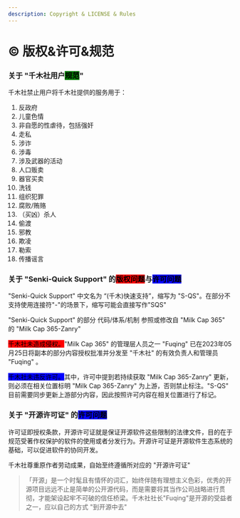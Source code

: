 ```yaml
---
description: Copyright & LICENSE & Rules
---
```


# © 版权&许可&规范

### 关于 "千木社用户<mark style="background-color:green;">规范</mark>"

千木社禁止用户将千木社提供的服务用于：

1. 反政府
2. 儿童色情
3. 非自愿的性虐待，包括强奸
4. 走私
5. 涉诈
6. 涉毒
7. 涉及武器的活动
8. 人口贩卖
9. 器官买卖
10. 洗钱
11. 组织犯罪
12. 腐败/贿赂
13. （买凶）杀人
14. 偷渡
15. 邪教
16. 欺凌
17. 勒索
18. 传播谣言

### 关于 "Senki-Quick Support" 的<mark style="background-color:red;">版权问题</mark>与<mark style="background-color:blue;">许可问题</mark>

"Senki-Quick Support" 中文名为 “(千木)快速支持”，缩写为 "S-QS"。在部分不支持使用连接符"-"的场景下，缩写可能会直接写作"SQS"

"Senki-Quick Support" 的部分 代码/体系/机制 参照或修改自 "Milk Cap 365" 的 "Milk Cap 365-Zanry"

<mark style="background-color:red;">千木社未造成侵权。</mark>"Milk Cap 365" 的管理层人员之一 "Fuqing" 已在2023年05月25日将副本的部分内容授权批准并分发至 "千木社" 的有效负责人和管理员 "Fuqing" 。

<mark style="background-color:blue;">千木社未违反许可。</mark>其中，许可中提到若持续获取 "Milk Cap 365-Zanry" 更新，则必须在相关位置标明 "Milk Cap 365-Zanry" 为上游，否则禁止标注。"S-QS" 目前需要同步更新上游部分内容，因此按照许可内容在相关位置进行了标记。

### 关于 "开源许可证" 的<mark style="background-color:blue;">许可问题</mark>

许可证即授权条款，开源许可证就是保证开源软件这些限制的法律文件，目的在于规范受著作权保护的软件的使用或者分发行为。开源许可证是开源软件生态系统的基础，可以促进软件的协同开发。

千木社尊重原作者劳动成果，自始至终遵循所对应的 "开源许可证"

> 「开源」是一个时髦且有情怀的词汇，始终伴随有理想主义色彩，优秀的开源项目远远不止是简单的公开源代码，而是需要将其当作公司战略进行贯彻，才能架设起牢不可破的信任桥梁。千木社社长"Fuqing"是开源的受益者之一，应以自己的方式 "到开源中去"&#x20;
